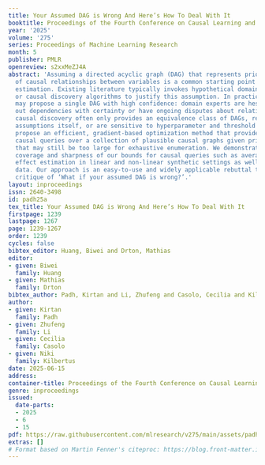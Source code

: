```yaml
---
title: Your Assumed DAG is Wrong And Here’s How To Deal With It
booktitle: Proceedings of the Fourth Conference on Causal Learning and Reasoning
year: '2025'
volume: '275'
series: Proceedings of Machine Learning Research
month: 5
publisher: PMLR
openreview: s2xxMeZJ4A
abstract: 'Assuming a directed acyclic graph (DAG) that represents prior knowledge
  of causal relationships between variables is a common starting point for cause-effect
  estimation. Existing literature typically invokes hypothetical domain expert knowledge
  or causal discovery algorithms to justify this assumption. In practice, neither
  may propose a single DAG with high confidence: domain experts are hesitant to rule
  out dependencies with certainty or have ongoing disputes about relationships, whereas
  causal discovery often only provides an equivalence class of DAGs, relies on untestable
  assumptions itself, or are sensitive to hyperparameter and threshold choices. We
  propose an efficient, gradient-based optimization method that provides bounds for
  causal queries over a collection of plausible causal graphs given prior knowledge
  that may still be too large for exhaustive enumeration. We demonstrate excellent
  coverage and sharpness of our bounds for causal queries such as average treatment
  effect estimation in linear and non-linear synthetic settings as well as on real-world
  data. Our approach is an easy-to-use and widely applicable rebuttal to the valid
  critique of ‘What if your assumed DAG is wrong?’.'
layout: inproceedings
issn: 2640-3498
id: padh25a
tex_title: Your Assumed DAG is Wrong And Here’s How To Deal With It
firstpage: 1239
lastpage: 1267
page: 1239-1267
order: 1239
cycles: false
bibtex_editor: Huang, Biwei and Drton, Mathias
editor:
- given: Biwei
  family: Huang
- given: Mathias
  family: Drton
bibtex_author: Padh, Kirtan and Li, Zhufeng and Casolo, Cecilia and Kilbertus, Niki
author:
- given: Kirtan
  family: Padh
- given: Zhufeng
  family: Li
- given: Cecilia
  family: Casolo
- given: Niki
  family: Kilbertus
date: 2025-06-15
address:
container-title: Proceedings of the Fourth Conference on Causal Learning and Reasoning
genre: inproceedings
issued:
  date-parts:
  - 2025
  - 6
  - 15
pdf: https://raw.githubusercontent.com/mlresearch/v275/main/assets/padh25a/padh25a.pdf
extras: []
# Format based on Martin Fenner's citeproc: https://blog.front-matter.io/posts/citeproc-yaml-for-bibliographies/
---
```

